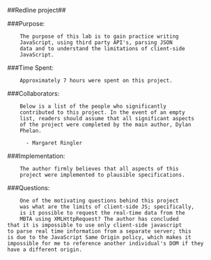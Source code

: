 
##Redline project##


###Purpose: 

        The purpose of this lab is to gain practice writing 
        JavaScript, using third party API's, parsing JSON 
        data and to understand the limitations of client-side 
        JavaScript.

###Time Spent:
        
        Approximately 7 hours were spent on this project.

###Collaborators:
        
        Below is a list of the people who significantly 
        contributed to this project. In the event of an empty 
        list, readers should assume that all significant aspects 
        of the project were completed by the main author, Dylan 
        Phelan.

          - Margaret Ringler 

###Implementation:

        The author firmly believes that all aspects of this 
        project were implemented to plausible specifications. 

###Questions:
       
        One of the motivating questions behind this project 
        was what are the limits of client-side JS; specifically,
        is it possible to request the real-time data from the 
        MBTA using XMLHttpRequest? The author has concluded 
	that it is impossible to use only client-side javascript
	to parse real time information from a separate server; this
	is due to the JavaScript Same Origin policy, which makes it
	impossible for me to reference another individual's DOM if they
	have a different origin. 